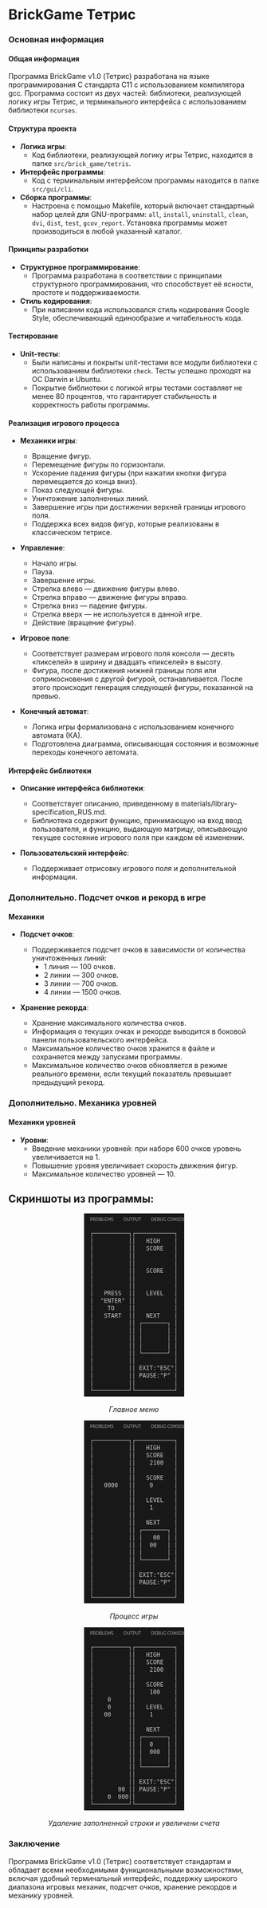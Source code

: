 # BrickGame Тетрис

### Основная информация

#### Общая информация

Программа BrickGame v1.0 (Тетрис) разработана на языке программирования C стандарта C11 с использованием компилятора gcc. Программа состоит из двух частей: библиотеки, реализующей логику игры Тетрис, и терминального интерфейса с использованием библиотеки `ncurses`.

#### Структура проекта

- **Логика игры**:
  - Код библиотеки, реализующей логику игры Тетрис, находится в папке `src/brick_game/tetris`.
- **Интерфейс программы**:
  - Код с терминальным интерфейсом программы находится в папке `src/gui/cli`.
- **Сборка программы**:
  - Настроена с помощью Makefile, который включает стандартный набор целей для GNU-программ: `all`, `install`, `uninstall`, `clean`, `dvi`, `dist`, `test`, `gcov_report`. Установка программы может производиться в любой указанный каталог.

#### Принципы разработки

- **Структурное программирование**:
  - Программа разработана в соответствии с принципами структурного программирования, что способствует её ясности, простоте и поддерживаемости.
- **Стиль кодирования**:
  - При написании кода использовался стиль кодирования Google Style, обеспечивающий единообразие и читабельность кода.

#### Тестирование

- **Unit-тесты**:
  - Были написаны и покрыты unit-тестами все модули библиотеки с использованием библиотеки `check`. Тесты успешно проходят на ОС Darwin и Ubuntu.
  - Покрытие библиотеки с логикой игры тестами составляет не менее 80 процентов, что гарантирует стабильность и корректность работы программы.

#### Реализация игрового процесса

- **Механики игры**:
  - Вращение фигур.
  - Перемещение фигуры по горизонтали.
  - Ускорение падения фигуры (при нажатии кнопки фигура перемещается до конца вниз).
  - Показ следующей фигуры.
  - Уничтожение заполненных линий.
  - Завершение игры при достижении верхней границы игрового поля.
  - Поддержка всех видов фигур, которые реализованы в классическом тетрисе.

- **Управление**:
  - Начало игры.
  - Пауза.
  - Завершение игры.
  - Стрелка влево — движение фигуры влево.
  - Стрелка вправо — движение фигуры вправо.
  - Стрелка вниз — падение фигуры.
  - Стрелка вверх — не используется в данной игре.
  - Действие (вращение фигуры).

- **Игровое поле**:
  - Соответствует размерам игрового поля консоли — десять «пикселей» в ширину и двадцать «пикселей» в высоту.
  - Фигура, после достижения нижней границы поля или соприкосновения с другой фигурой, останавливается. После этого происходит генерация следующей фигуры, показанной на превью.
  
- **Конечный автомат**:
  - Логика игры формализована с использованием конечного автомата (КА).
  - Подготовлена диаграмма, описывающая состояния и возможные переходы конечного автомата.

#### Интерфейс библиотеки

- **Описание интерфейса библиотеки**:
  - Соответствует описанию, приведенному в materials/library-specification_RUS.md.
  - Библиотека содержит функцию, принимающую на вход ввод пользователя, и функцию, выдающую матрицу, описывающую текущее состояние игрового поля при каждом её изменении.

- **Пользовательский интерфейс**:
  - Поддерживает отрисовку игрового поля и дополнительной информации.

### Дополнительно. Подсчет очков и рекорд в игре

#### Механики

- **Подсчет очков**:
  - Поддерживается подсчет очков в зависимости от количества уничтоженных линий:
    - 1 линия — 100 очков.
    - 2 линии — 300 очков.
    - 3 линии — 700 очков.
    - 4 линии — 1500 очков.

- **Хранение рекорда**:
  - Хранение максимального количества очков.
  - Информация о текущих очках и рекорде выводится в боковой панели пользовательского интерфейса.
  - Максимальное количество очков хранится в файле и сохраняется между запусками программы.
  - Максимальное количество очков обновляется в режиме реального времени, если текущий показатель превышает предыдущий рекорд.

### Дополнительно. Механика уровней

#### Механики уровней

- **Уровни**:
  - Введение механики уровней: при наборе 600 очков уровень увеличивается на 1.
  - Повышение уровня увеличивает скорость движения фигур.
  - Максимальное количество уровней — 10.

## Скриншоты из программы: 

<div align="center">

![main_menu](images/start.png)

*Главное меню*
</div>

<div align="center">

![credit_calculator](images/game.png)

*Процесс игры*
</div>

<div align="center">

![main_menu](images/score.png)

*Удаление заполненной строки и увеличени счета*
</div>

### Заключение

Программа BrickGame v1.0 (Тетрис) соответствует стандартам и обладает всеми необходимыми функциональными возможностями, включая удобный терминальный интерфейс, поддержку широкого диапазона игровых механик, подсчет очков, хранение рекордов и механику уровней.